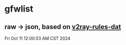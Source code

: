 # gfwlist
## raw -> json, based on [v2ray-rules-dat](https://github.com/Loyalsoldier/v2ray-rules-dat)
Fri Oct 11 12:00:53 AM CST 2024


